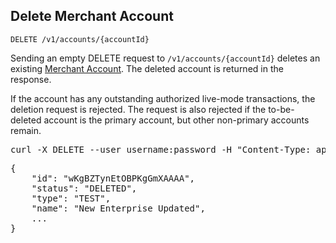 Delete Merchant Account
-----------------------

    DELETE /v1/accounts/{accountId}

Sending an empty DELETE request to `/v1/accounts/{accountId}` deletes an
existing [Merchant Account](types#merchantaccount-section). The deleted account is
returned in the response.

<div class="bs-callout bs-callout-warning">If the account has any outstanding authorized live-mode transactions, the
deletion request is rejected. The request is also rejected if the to-be-deleted account is
the primary account, but other non-primary accounts remain.</div>

<div class="http-example http-request-example">
  <pre class="prettyprint">
curl -X DELETE --user username:password -H "Content-Type: application/json" {{site.data.variables.apiurl.gateway}}/v1/accounts/wKgBZTynEtOBPKgGmXAAAA</pre>
</div>

<div class="http-example http-response-example">
  <pre class="prettyprint">
{
    "id": "wKgBZTynEtOBPKgGmXAAAA",
    "status": "DELETED",
    "type": "TEST",
    "name": "New Enterprise Updated",
    ...
}</pre>
</div>
